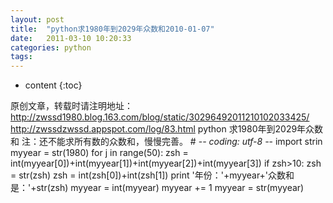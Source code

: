 ```yaml
---
layout: post
title:  "python求1980年到2029年众数和2010-01-07"
date:   2011-03-10 10:20:33
categories: python
tags:
---
```


* content
{:toc}

原创文章，转载时请注明地址：http://zwssd1980.blog.163.com/blog/static/30296492011210102033425/
http://zwssdzwssd.appspot.com/log/83.html
 python 求1980年到2029年众数和 注：还不能求所有数的众数和，慢慢完善。     # -*- coding: utf-8 -*- import strin  myyear = str(1980) for j in range(50):     zsh = int(myyear[0])+int(myyear[1])+int(myyear[2])+int(myyear[3])     if zsh>10:         zsh = str(zsh)         zsh = int(zsh[0])+int(zsh[1])     print '年份：'+myyear+'众数和是：'+str(zsh)     myyear = int(myyear)     myyear += 1     myyear = str(myyear) 
        
